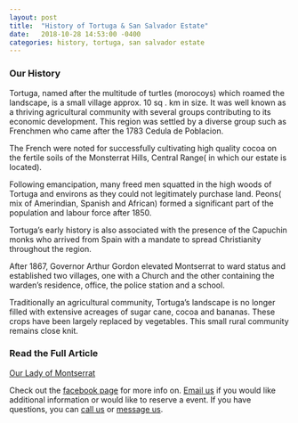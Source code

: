 ```yaml
---
layout: post
title:  "History of Tortuga & San Salvador Estate"
date:   2018-10-28 14:53:00 -0400
categories: history, tortuga, san salvador estate
---
```


### Our History

Tortuga, named after the multitude of turtles (morocoys) which roamed the landscape, is a small village approx. 10 sq . km in size. It was well known as a thriving agricultural community with several groups contributing to its economic development. 
This region was settled by a diverse group such as Frenchmen who came after the 1783 Cedula de Poblacion. 

The French were noted for successfully cultivating high quality cocoa on the fertile soils of the Monsterrat Hills, Central Range( in which our estate is located).

Following emancipation, many freed men squatted in the high woods of Tortuga and environs as they could not legitimately purchase land. Peons( mix of Amerindian, Spanish and African) formed a significant part of the population and labour force after 1850.

Tortuga’s early history is also associated with the presence of the Capuchin monks who arrived from Spain with a mandate to spread Christianity throughout the region.

After 1867, Governor Arthur Gordon elevated Montserrat to  ward status and established two villages, one with a Church and the other containing the warden’s residence, office, the police station and a school.

Traditionally an agricultural community,  Tortuga’s landscape is no longer filled with extensive acreages of sugar cane, cocoa and bananas. These crops have been largely replaced by vegetables. This small rural community remains close knit.

### Read the Full Article

[Our Lady of Montserrat](https://www.ourladyofmontserrat.org/)

Check out the [facebook page](https://www.facebook.com/venueoutdoorindoor/) for more info on. [Email us](mailto:chk1us@yahoo.com) if you would like additional information or would like to reserve a event. If you have questions, you can [call us](tel:1-868-316-4582) or [message us](http://m.me/venueoutdoorindoor).